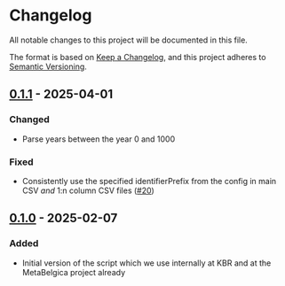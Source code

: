 # Changelog

All notable changes to this project will be documented in this file.

The format is based on [Keep a Changelog](https://keepachangelog.com/en/1.0.0/),
and this project adheres to [Semantic Versioning](https://semver.org/spec/v2.0.0.html).


## [0.1.1] - 2025-04-01


### Changed

- Parse years between the year 0 and 1000

### Fixed

- Consistently use the specified identifierPrefix from the config in main CSV _and_ 1:n column CSV files ([#20](https://github.com/kbrbe/xml-to-csv/issues/20))

## [0.1.0] - 2025-02-07

### Added

- Initial version of the script which we use internally at KBR and at the MetaBelgica project already

[0.1.0]: https://github.com/kbrbe/xml-to-csv/releases/tag/v0.1.0
[0.1.1]: https://github.com/kbrbe/xml-to-csv/compare/v0.1.0...v0.1.1

